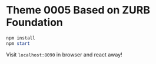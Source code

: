 # Theme 0005 Based on ZURB Foundation

```powershell
npm install
npm start
```

Visit `localhost:8090` in browser and react away!
